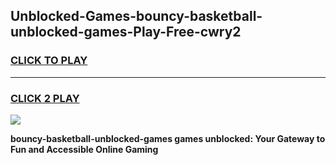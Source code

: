 
## Unblocked-Games-bouncy-basketball-unblocked-games-Play-Free-cwry2
<h3>
<a href="https://premium76.site?title=bouncy-basketball-unblocked-games&ref=20A">CLICK TO PLAY</a></h3>
<hr>

<h3>
<a href="https://premium76.site?title=bouncy-basketball-unblocked-games&ref=20A">CLICK 2 PLAY</a>
  
</h3>

<a href="https://premium76.site?title=bouncy-basketball-unblocked-games&ref=20A"><img src="https://clearcache.store/games.png"></a>


**bouncy-basketball-unblocked-games games unblocked: Your Gateway to Fun and Accessible Online Gaming**
